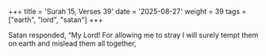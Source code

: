 +++
title = 'Surah 15, Verses 39'
date = '2025-08-27'
weight = 39
tags = ["earth", "lord", "satan"]
+++

Satan responded, “My Lord! For allowing me to stray I will surely tempt them on earth and mislead them all together,